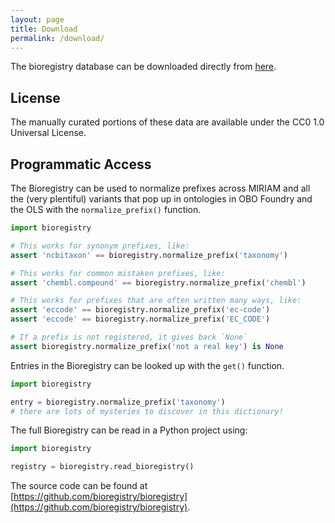 ```yaml
---
layout: page
title: Download
permalink: /download/
---
```

The bioregistry database can be downloaded directly
from [here](https://github.com/bioregistry/bioregistry/blob/main/src/bioregistry/data/bioregistry.json).

## License

The manually curated portions of these data are available under the CC0 1.0 Universal License.

## Programmatic Access

The Bioregistry can be used to normalize prefixes across MIRIAM and all the (very plentiful) variants that pop up in
ontologies in OBO Foundry and the OLS with the `normalize_prefix()` function.

```python
import bioregistry

# This works for synonym prefixes, like:
assert 'ncbitaxon' == bioregistry.normalize_prefix('taxonomy')

# This works for common mistaken prefixes, like:
assert 'chembl.compound' == bioregistry.normalize_prefix('chembl')

# This works for prefixes that are often written many ways, like:
assert 'eccode' == bioregistry.normalize_prefix('ec-code')
assert 'eccode' == bioregistry.normalize_prefix('EC_CODE')

# If a prefix is not registered, it gives back `None`
assert bioregistry.normalize_prefix('not a real key') is None
```

Entries in the Bioregistry can be looked up with the `get()` function.

```python
import bioregistry

entry = bioregistry.normalize_prefix('taxonomy')
# there are lots of mysteries to discover in this dictionary!
```

The full Bioregistry can be read in a Python project using:

```python
import bioregistry

registry = bioregistry.read_bioregistry()
```

The source code can be found at [https://github.com/bioregistry/bioregistry](https://github.com/bioregistry/bioregistry).
